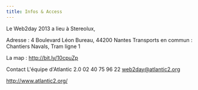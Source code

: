 ```yaml
---
title: Infos & Access
---
```


Le Web2day 2013 a lieu à Stereolux, 

Adresse : 4 Boulevard Léon Bureau, 44200 Nantes
Transports en commun : Chantiers  Navals, Tram ligne 1 

La map : http://bit.ly/10cpuZp

Contact 
L'équipe d'Atlantic 2.0
02 40 75 96 22
web2day@atlantic2.org 

http://www.atlantic2.org/

